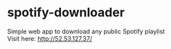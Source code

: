 # spotify-downloader
Simple web app to download any public Spotify playlist\
Visit here: http://52.53.127.37/
